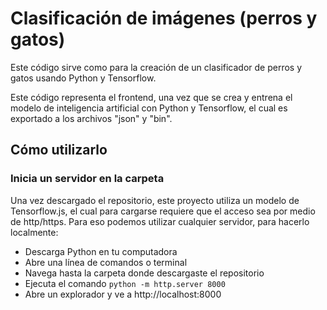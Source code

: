 # Clasificación de imágenes (perros y gatos)

Este código sirve como para la creación de un clasificador de perros y gatos usando Python y Tensorflow.

Este código representa el frontend, una vez que se crea y entrena el modelo de inteligencia artificial con Python y Tensorflow, el cual es exportado a los archivos "json" y "bin".

## Cómo utilizarlo

### Inicia un servidor en la carpeta
Una vez descargado el repositorio, este proyecto utiliza un modelo de Tensorflow.js, el cual para cargarse requiere que el acceso sea por medio de http/https.
Para eso podemos utilizar cualquier servidor, para hacerlo localmente:
- Descarga Python en tu computadora
- Abre una línea de comandos o terminal
- Navega hasta la carpeta donde descargaste el repositorio
- Ejecuta el comando `python -m http.server 8000`
- Abre un explorador y ve a http://localhost:8000